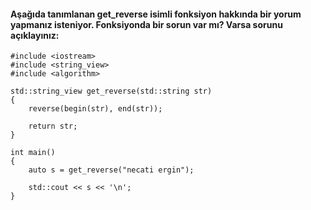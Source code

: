 #### Aşağıda tanımlanan get_reverse isimli fonksiyon hakkında  bir yorum yapmanız isteniyor. Fonksiyonda bir sorun var mı? Varsa sorunu açıklayınız:

```
#include <iostream>
#include <string_view>
#include <algorithm>

std::string_view get_reverse(std::string str)
{
	reverse(begin(str), end(str));

	return str;
}

int main()
{
	auto s = get_reverse("necati ergin");

	std::cout << s << '\n';
}
```
